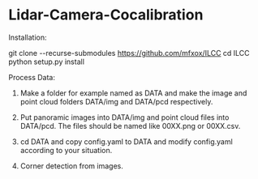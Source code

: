 # Lidar-Camera-Cocalibration

Installation:

  git clone --recurse-submodules https://github.com/mfxox/ILCC
  cd ILCC
  python setup.py install

Process Data:
1. Make a folder for example named as DATA and make the image and point cloud folders DATA/img and DATA/pcd respectively.

2. Put panoramic images into DATA/img and point cloud files into DATA/pcd. The files should be named like 00XX.png or 00XX.csv.

3. cd DATA and copy config.yaml to DATA and modify config.yaml according to your situation.

4. Corner detection from images.
